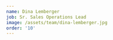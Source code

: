 ```yaml
---
name: Dina Lemberger
job: Sr. Sales Operations Lead
image: /assets/team/dina-lemberger.jpg
order: '10'
---
```


